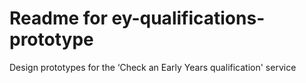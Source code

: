 # Readme for ey-qualifications-prototype
Design prototypes for the ‘Check an Early Years qualification' service 
